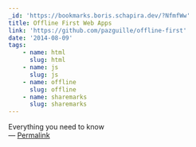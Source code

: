 ```yaml
---
_id: 'https://bookmarks.boris.schapira.dev/?NfmfWw'
title: Offline First Web Apps
link: 'https://github.com/pazguille/offline-first'
date: '2014-08-09'
tags:
    - name: html
      slug: html
    - name: js
      slug: js
    - name: offline
      slug: offline
    - name: sharemarks
      slug: sharemarks
---
```


Everything you need to know <br>&#8212;
<a href="https://bookmarks.boris.schapira.dev/?NfmfWw" title="Permalink">Permalink</a>
